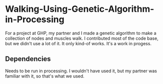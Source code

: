 # Walking-Using-Genetic-Algorithm-in-Processing

For a project at GHP, my partner and I made a genetic algorithm to make a collection of nodes and muscles walk. I contributed most of the code base, but we didn't use a lot of it.
It only kind-of works. It's a work in progess.

## Dependencies
Needs to be run in processing. I wouldn't have used it, but my partner was familiar with it, so that's what we used.

